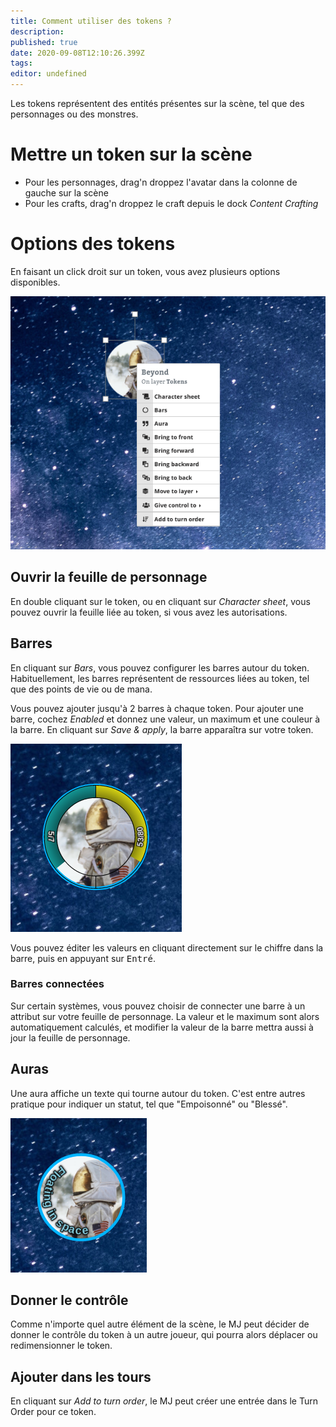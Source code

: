 ```yaml
---
title: Comment utiliser des tokens ?
description: 
published: true
date: 2020-09-08T12:10:26.399Z
tags: 
editor: undefined
---
```


Les tokens représentent des entités présentes sur la scène, tel que des personnages ou des monstres.

# Mettre un token sur la scène
- Pour les personnages, drag'n droppez l'avatar dans la colonne de gauche sur la scène
- Pour les crafts, drag'n droppez le craft depuis le dock *Content Crafting*

# Options des tokens
En faisant un click droit sur un token, vous avez plusieurs options disponibles.

![token.png](/medias/token.png)

## Ouvrir la feuille de personnage
En double cliquant sur le token, ou en cliquant sur *Character sheet*, vous pouvez ouvrir la feuille liée au token, si vous avez les autorisations.

## Barres
En cliquant sur *Bars*, vous pouvez configurer les barres autour du token. Habituellement, les barres représentent de ressources liées au token, tel que des points de vie ou de mana.

Vous pouvez ajouter jusqu'à 2 barres à chaque token. Pour ajouter une barre, cochez *Enabled* et donnez une valeur, un maximum et une couleur à la barre. En cliquant sur *Save & apply*, la barre apparaîtra sur votre token.

![token-bars.png](/medias/token-bars.png)

Vous pouvez éditer les valeurs en cliquant directement sur le chiffre dans la barre, puis en appuyant sur <kbd>Entré</kbd>.

### Barres connectées
Sur certain systèmes, vous pouvez choisir de connecter une barre à un attribut sur votre feuille de personnage. La valeur et le maximum sont alors automatiquement calculés, et modifier la valeur de la barre mettra aussi à jour la feuille de personnage.

## Auras
Une aura affiche un texte qui tourne autour du token. C'est entre autres pratique pour indiquer un statut, tel que "Empoisonné" ou "Blessé".

![token-aura.png](/medias/token-aura.png)

## Donner le contrôle
Comme n'importe quel autre élément de la scène, le MJ peut décider de donner le contrôle du token à un autre joueur, qui pourra alors déplacer ou redimensionner le token.

## Ajouter dans les tours
En cliquant sur *Add to turn order*, le MJ peut créer une entrée dans le Turn Order pour ce token.